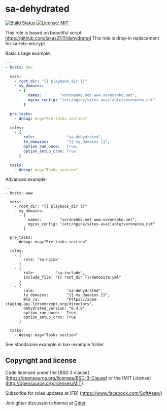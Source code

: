 sa-dehydrated
=============

[![Build Status](https://travis-ci.org/softasap/sa-dehydrated.svg?branch=master)](https://travis-ci.org/softasap/sa-dehydrated)
[![License: MIT](https://img.shields.io/badge/license-MIT%20License-brightgreen.svg)](https://opensource.org/licenses/MIT)

This role is based on beautiful script https://github.com/lukas2511/dehydrated
This role is drop-in replacement for sa-lets-encrypt

Basic usage example:
```YAML
---
- hosts: dev

  vars:
    - root_dir: "{{ playbook_dir }}"
    - my_domains:
      - {
          names:        "voronenko.net www.voronenko.net",
          nginx_config: "/etc/nginx/sites-available/voronenko_net"
        }

  pre_tasks:
    - debug: msg="Pre tasks section"

  roles:
    - {
        role:              "sa-dehydrated",
        le_domains:        "{{ my_domains }}",
        option_run_once:   True,
        option_setup_cron: True
      }

  tasks:
    - debug: msg="Tasks section"
```

Advanced example:
```
---
- hosts: www

  vars:
    - root_dir: "{{ playbook_dir }}"
    - my_domains:
      - {
          names:        "voronenko.net www.voronenko.net",
          nginx_config: "/etc/nginx/sites-available/voronenko_net"
        }

  pre_tasks:
    - debug: msg="Pre tasks section"

  roles:
    - {
        role: "sa-nginx"
      }
    - {
        role:         "sa-include",
        include_file: "{{ root_dir }}/demosite.yml"
      }
    - {
        role:              "sa-dehydrated",
        le_domains:        "{{ my_domains }}",
        #le_ca:            "https://acme-staging.api.letsencrypt.org/directory",
        dehydrated_version: "0.4.0",
        option_run_once:   True,
        option_setup_cron: True
      }

  tasks:
    - debug: msg="Tasks section"
```

See standalone example in box-example folder.


Copyright and license
---------------------

Code licensed under the [BSD 3 clause] (https://opensource.org/licenses/BSD-3-Clause) or the [MIT License] (http://opensource.org/licenses/MIT).

Subscribe for roles updates at [FB] (https://www.facebook.com/SoftAsap/)

Join gitter discussion channel at [Gitter](https://gitter.im/softasap)


